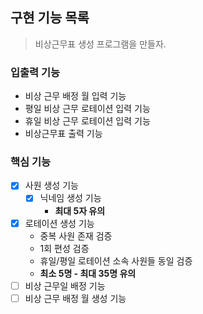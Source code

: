 ## 구현 기능 목록

> 비상근무표 생성 프로그램을 만들자.

### 입출력 기능

- 비상 근무 배정 월 입력 기능
- 평일 비상 근무 로테이션 입력 기능
- 휴일 비상 근무 로테이션 입력 기능
- 비상근무표 출력 기능

### 핵심 기능

- [x] 사원 생성 기능
    - [x] 닉네임 생성 기능
        - **최대 5자 유의**
- [x] 로테이션 생성 기능
    - 중복 사원 존재 검증
    - 1회 편성 검증
    - 휴일/평일 로테이션 소속 사원들 동일 검증
    - **최소 5명 - 최대 35명 유의**
- [ ] 비상 근무일 배정 기능
- [ ] 비상 근무 배정 월 생성 기능